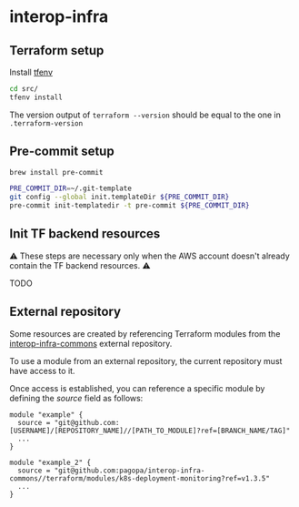 # interop-infra

## Terraform setup

Install [tfenv](https://github.com/tfutils/tfenv)

```bash
cd src/
tfenv install
```

The version output of `terraform --version` should be equal to the one in `.terraform-version`

## Pre-commit setup

```bash
brew install pre-commit

PRE_COMMIT_DIR=~/.git-template
git config --global init.templateDir ${PRE_COMMIT_DIR}
pre-commit init-templatedir -t pre-commit ${PRE_COMMIT_DIR}
```

## Init TF backend resources

⚠️ These steps are necessary only when the AWS account doesn't already contain the TF backend resources. ⚠️

TODO


## External repository
Some resources are created by referencing Terraform modules from the <a href="https://github.com/pagopa/interop-infra-commons/tree/main">interop-infra-commons</a> external repository.

To use a module from an external repository, the current repository must have access to it. 

Once access is established, you can reference a specific module by defining the _source_ field as follows:

```
module "example" {
  source = "git@github.com:[USERNAME]/[REPOSITORY_NAME]//[PATH_TO_MODULE]?ref=[BRANCH_NAME/TAG]"
  ...
}

module "example_2" {
  source = "git@github.com:pagopa/interop-infra-commons//terraform/modules/k8s-deployment-monitoring?ref=v1.3.5"
  ...
}
```
